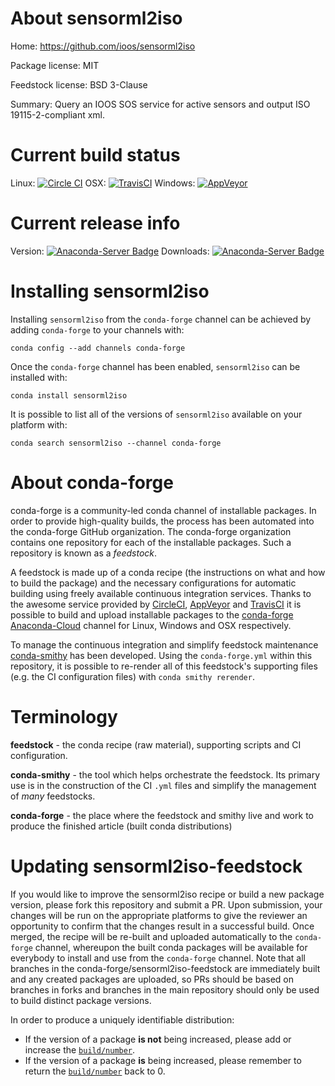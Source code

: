 About sensorml2iso
==================

Home: https://github.com/ioos/sensorml2iso

Package license: MIT

Feedstock license: BSD 3-Clause

Summary: Query an IOOS SOS service for active sensors and output ISO 19115-2-compliant xml.



Current build status
====================

Linux: [![Circle CI](https://circleci.com/gh/conda-forge/sensorml2iso-feedstock.svg?style=shield)](https://circleci.com/gh/conda-forge/sensorml2iso-feedstock)
OSX: [![TravisCI](https://travis-ci.org/conda-forge/sensorml2iso-feedstock.svg?branch=master)](https://travis-ci.org/conda-forge/sensorml2iso-feedstock)
Windows: [![AppVeyor](https://ci.appveyor.com/api/projects/status/github/conda-forge/sensorml2iso-feedstock?svg=True)](https://ci.appveyor.com/project/conda-forge/sensorml2iso-feedstock/branch/master)

Current release info
====================
Version: [![Anaconda-Server Badge](https://anaconda.org/conda-forge/sensorml2iso/badges/version.svg)](https://anaconda.org/conda-forge/sensorml2iso)
Downloads: [![Anaconda-Server Badge](https://anaconda.org/conda-forge/sensorml2iso/badges/downloads.svg)](https://anaconda.org/conda-forge/sensorml2iso)

Installing sensorml2iso
=======================

Installing `sensorml2iso` from the `conda-forge` channel can be achieved by adding `conda-forge` to your channels with:

```
conda config --add channels conda-forge
```

Once the `conda-forge` channel has been enabled, `sensorml2iso` can be installed with:

```
conda install sensorml2iso
```

It is possible to list all of the versions of `sensorml2iso` available on your platform with:

```
conda search sensorml2iso --channel conda-forge
```


About conda-forge
=================

conda-forge is a community-led conda channel of installable packages.
In order to provide high-quality builds, the process has been automated into the
conda-forge GitHub organization. The conda-forge organization contains one repository
for each of the installable packages. Such a repository is known as a *feedstock*.

A feedstock is made up of a conda recipe (the instructions on what and how to build
the package) and the necessary configurations for automatic building using freely
available continuous integration services. Thanks to the awesome service provided by
[CircleCI](https://circleci.com/), [AppVeyor](http://www.appveyor.com/)
and [TravisCI](https://travis-ci.org/) it is possible to build and upload installable
packages to the [conda-forge](https://anaconda.org/conda-forge)
[Anaconda-Cloud](http://docs.anaconda.org/) channel for Linux, Windows and OSX respectively.

To manage the continuous integration and simplify feedstock maintenance
[conda-smithy](http://github.com/conda-forge/conda-smithy) has been developed.
Using the ``conda-forge.yml`` within this repository, it is possible to re-render all of
this feedstock's supporting files (e.g. the CI configuration files) with ``conda smithy rerender``.


Terminology
===========

**feedstock** - the conda recipe (raw material), supporting scripts and CI configuration.

**conda-smithy** - the tool which helps orchestrate the feedstock.
                   Its primary use is in the construction of the CI ``.yml`` files
                   and simplify the management of *many* feedstocks.

**conda-forge** - the place where the feedstock and smithy live and work to
                  produce the finished article (built conda distributions)


Updating sensorml2iso-feedstock
===============================

If you would like to improve the sensorml2iso recipe or build a new
package version, please fork this repository and submit a PR. Upon submission,
your changes will be run on the appropriate platforms to give the reviewer an
opportunity to confirm that the changes result in a successful build. Once
merged, the recipe will be re-built and uploaded automatically to the
`conda-forge` channel, whereupon the built conda packages will be available for
everybody to install and use from the `conda-forge` channel.
Note that all branches in the conda-forge/sensorml2iso-feedstock are
immediately built and any created packages are uploaded, so PRs should be based
on branches in forks and branches in the main repository should only be used to
build distinct package versions.

In order to produce a uniquely identifiable distribution:
 * If the version of a package **is not** being increased, please add or increase
   the [``build/number``](http://conda.pydata.org/docs/building/meta-yaml.html#build-number-and-string).
 * If the version of a package **is** being increased, please remember to return
   the [``build/number``](http://conda.pydata.org/docs/building/meta-yaml.html#build-number-and-string)
   back to 0.
